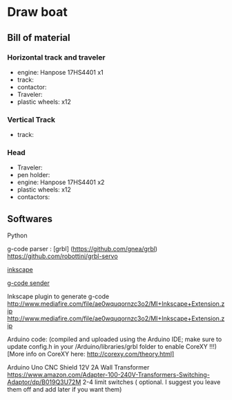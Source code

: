 # Draw boat

## Bill of material

### Horizontal track and traveler
- engine: Hanpose 17HS4401 x1
- track:
- contactor:
- Traveler:
- plastic wheels:    x12


### Vertical Track
- track:

### Head
- Traveler:
- pen holder:
- engine: Hanpose 17HS4401 x2
- plastic wheels:    x12
- contactors:



## Softwares
Python

g-code parser : [grbl] (https://github.com/gnea/grbl)
https://github.com/robottini/grbl-servo

[inkscape](https://inkscape.org/en/)

[g-code sender](https://winder.github.io/ugs_website/download/)

Inkscape plugin to generate g-code
http://www.mediafire.com/file/ae0wquqornzc3o2/MI+Inkscape+Extension.zip
http://www.mediafire.com/file/ae0wquqornzc3o2/MI+Inkscape+Extension.zip

Arduino code: (compiled and uploaded using the Arduino IDE; make sure to update config.h in your /Arduino/libraries/grbl folder to enable CoreXY !!!)
[More info on CoreXY here: http://corexy.com/theory.html]

Arduino Uno
CNC Shield
12V 2A Wall Transformer
https://www.amazon.com/Adapter-100-240V-Transformers-Switching-Adaptor/dp/B019Q3U72M
2-4 limit switches ( optional. I suggest you leave them off and add later if you want them)
